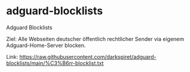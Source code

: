 # adguard-blocklists
Adguard Blocklists

Ziel: Alle Webseiten deutscher öffentlich rechtlicher Sender via eigenem Adguard-Home-Server blocken.

Link: https://raw.githubusercontent.com/darkspiret/adguard-blocklists/main/%C3%B6rr-blocklist.txt
